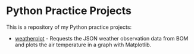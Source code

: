 # Python Practice Projects

This is a repository of my Python practice projects:
- [weatherplot](/weatherplot/) - Requests the JSON weather observation data from BOM and plots the air temperature in a graph with Matplotlib.
